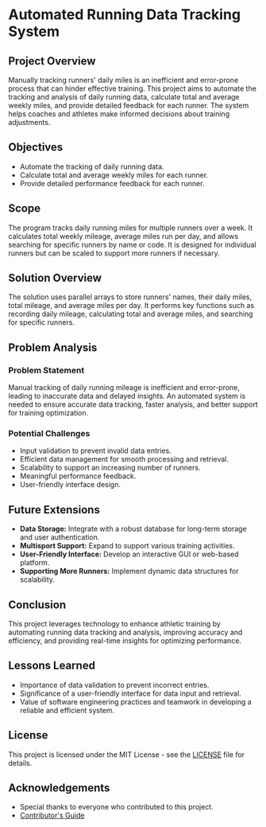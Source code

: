 # Automated Running Data Tracking System

## Project Overview

Manually tracking runners' daily miles is an inefficient and error-prone process that can hinder effective training. This project aims to automate the tracking and analysis of daily running data, calculate total and average weekly miles, and provide detailed feedback for each runner. The system helps coaches and athletes make informed decisions about training adjustments.

## Objectives

- Automate the tracking of daily running data.
- Calculate total and average weekly miles for each runner.
- Provide detailed performance feedback for each runner.

## Scope

The program tracks daily running miles for multiple runners over a week. It calculates total weekly mileage, average miles run per day, and allows searching for specific runners by name or code. It is designed for individual runners but can be scaled to support more runners if necessary.

## Solution Overview

The solution uses parallel arrays to store runners' names, their daily miles, total mileage, and average miles per day. It performs key functions such as recording daily mileage, calculating total and average miles, and searching for specific runners.

## Problem Analysis

### Problem Statement

Manual tracking of daily running mileage is inefficient and error-prone, leading to inaccurate data and delayed insights. An automated system is needed to ensure accurate data tracking, faster analysis, and better support for training optimization.



### Potential Challenges

- Input validation to prevent invalid data entries.
- Efficient data management for smooth processing and retrieval.
- Scalability to support an increasing number of runners.
- Meaningful performance feedback.
- User-friendly interface design.

## Future Extensions

- **Data Storage:** Integrate with a robust database for long-term storage and user authentication.
- **Multisport Support:** Expand to support various training activities.
- **User-Friendly Interface:** Develop an interactive GUI or web-based platform.
- **Supporting More Runners:** Implement dynamic data structures for scalability.

## Conclusion

This project leverages technology to enhance athletic training by automating running data tracking and analysis, improving accuracy and efficiency, and providing real-time insights for optimizing performance.

## Lessons Learned

- Importance of data validation to prevent incorrect entries.
- Significance of a user-friendly interface for data input and retrieval.
- Value of software engineering practices and teamwork in developing a reliable and efficient system.


## License

This project is licensed under the MIT License - see the [LICENSE](LICENSE) file for details.

## Acknowledgements

- Special thanks to everyone who contributed to this project.
- [Contributor's Guide](CONTRIBUTING.md)

